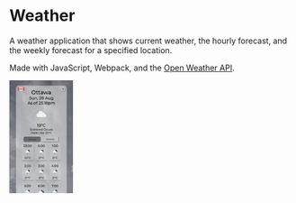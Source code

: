 # Weather

A weather application that shows current weather, the hourly forecast, and the weekly forecast for a specified location.

Made with JavaScript, Webpack, and the [Open Weather API](https://openweathermap.org/api).

<img src='./preview.png' alt='preview' height='200px' />
